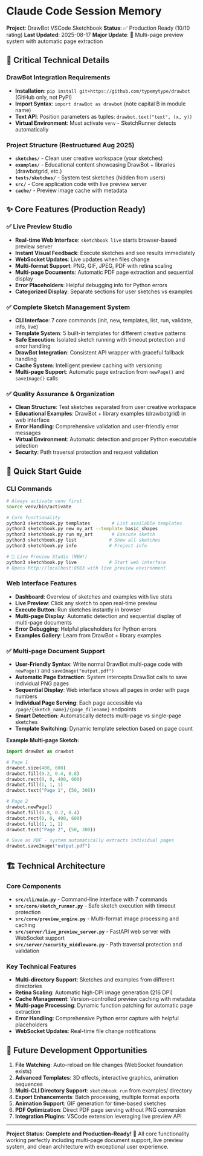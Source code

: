 # Claude Code Session Memory

**Project**: DrawBot VSCode Sketchbook
**Status**: ✅ Production Ready (10/10 rating)
**Last Updated**: 2025-08-17
**Major Update**: 🎨 Multi-page preview system with automatic page extraction

## 🔧 Critical Technical Details

### DrawBot Integration Requirements
- **Installation**: `pip install git+https://github.com/typemytype/drawbot` (GitHub only, not PyPI)
- **Import Syntax**: `import drawBot as drawbot` (note capital B in module name)
- **Text API**: Position parameters as tuples: `drawbot.text("text", (x, y))`
- **Virtual Environment**: Must activate `venv` - SketchRunner detects automatically

### Project Structure (Restructured Aug 2025)
- **`sketches/`** - Clean user creative workspace (your sketches)
- **`examples/`** - Educational content showcasing DrawBot + libraries (drawbotgrid, etc.)
- **`tests/sketches/`** - System test sketches (hidden from users)
- **`src/`** - Core application code with live preview server
- **`cache/`** - Preview image cache with metadata

## ✨ Core Features (Production Ready)

### ✅ Live Preview Studio
- **Real-time Web Interface**: `sketchbook live` starts browser-based preview server
- **Instant Visual Feedback**: Execute sketches and see results immediately
- **WebSocket Updates**: Live updates when files change
- **Multi-format Support**: PNG, GIF, JPEG, PDF with retina scaling
- **Multi-page Documents**: Automatic PDF page extraction and sequential display
- **Error Placeholders**: Helpful debugging info for Python errors
- **Categorized Display**: Separate sections for user sketches vs examples

### ✅ Complete Sketch Management System
- **CLI Interface**: 7 core commands (init, new, templates, list, run, validate, info, live)
- **Template System**: 5 built-in templates for different creative patterns
- **Safe Execution**: Isolated sketch running with timeout protection and error handling
- **DrawBot Integration**: Consistent API wrapper with graceful fallback handling
- **Cache System**: Intelligent preview caching with versioning
- **Multi-page Support**: Automatic page extraction from `newPage()` and `saveImage()` calls

### ✅ Quality Assurance & Organization
- **Clean Structure**: Test sketches separated from user creative workspace
- **Educational Examples**: DrawBot + library examples (drawbotgrid) in web interface
- **Error Handling**: Comprehensive validation and user-friendly error messages
- **Virtual Environment**: Automatic detection and proper Python executable selection
- **Security**: Path traversal protection and request validation

## 🚀 Quick Start Guide

### CLI Commands
```bash
# Always activate venv first
source venv/bin/activate

# Core functionality
python3 sketchbook.py templates        # List available templates
python3 sketchbook.py new my_art --template basic_shapes
python3 sketchbook.py run my_art       # Execute sketch
python3 sketchbook.py list            # Show all sketches
python3 sketchbook.py info            # Project info

# 🎨 Live Preview Studio (NEW!)
python3 sketchbook.py live            # Start web interface
# Opens http://localhost:8083 with live preview environment
```

### Web Interface Features
- **Dashboard**: Overview of sketches and examples with live stats
- **Live Preview**: Click any sketch to open real-time preview
- **Execute Button**: Run sketches instantly in browser
- **Multi-page Display**: Automatic detection and sequential display of multi-page documents
- **Error Debugging**: Helpful placeholders for Python errors
- **Examples Gallery**: Learn from DrawBot + library examples

### ✅ Multi-page Document Support
- **User-Friendly Syntax**: Write normal DrawBot multi-page code with `newPage()` and `saveImage("output.pdf")`
- **Automatic Page Extraction**: System intercepts DrawBot calls to save individual PNG pages
- **Sequential Display**: Web interface shows all pages in order with page numbers
- **Individual Page Serving**: Each page accessible via `/page/{sketch_name}/{page_filename}` endpoints
- **Smart Detection**: Automatically detects multi-page vs single-page sketches
- **Template Switching**: Dynamic template selection based on page count

**Example Multi-page Sketch:**
```python
import drawBot as drawbot

# Page 1
drawbot.size(400, 600)
drawbot.fill(0.2, 0.4, 0.8)
drawbot.rect(0, 0, 400, 600)
drawbot.fill(1, 1, 1)
drawbot.text("Page 1", (50, 300))

# Page 2  
drawbot.newPage()
drawbot.fill(0.8, 0.2, 0.4)
drawbot.rect(0, 0, 400, 600)
drawbot.fill(1, 1, 1)
drawbot.text("Page 2", (50, 300))

# Save as PDF - system automatically extracts individual pages
drawbot.saveImage("output.pdf")
```

## 🏗️ Technical Architecture

### Core Components
- **`src/cli/main.py`** - Command-line interface with 7 commands
- **`src/core/sketch_runner.py`** - Safe sketch execution with timeout protection
- **`src/core/preview_engine.py`** - Multi-format image processing and caching
- **`src/server/live_preview_server.py`** - FastAPI web server with WebSocket support
- **`src/server/security_middleware.py`** - Path traversal protection and validation

### Key Technical Features
- **Multi-directory Support**: Sketches and examples from different directories
- **Retina Scaling**: Automatic high-DPI image generation (216 DPI)
- **Cache Management**: Version-controlled preview caching with metadata
- **Multi-page Processing**: Dynamic function patching for automatic page extraction
- **Error Handling**: Comprehensive Python error capture with helpful placeholders
- **WebSocket Updates**: Real-time file change notifications

## 🔮 Future Development Opportunities

1. **File Watching**: Auto-reload on file changes (WebSocket foundation exists)
2. **Advanced Templates**: 3D effects, interactive graphics, animation sequences
3. **Multi-CLI Directory Support**: `sketchbook run` from examples/ directory
4. **Export Enhancements**: Batch processing, multiple format exports
5. **Animation Support**: GIF generation for time-based sketches
6. **PDF Optimization**: Direct PDF page serving without PNG conversion
7. **Integration Plugins**: VSCode extension leveraging live preview API

---

**Project Status: Complete and Production-Ready!** 🎉
All core functionality working perfectly including multi-page document support, live preview system, and clean architecture with exceptional user experience.
